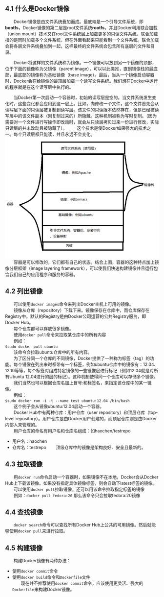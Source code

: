 ## 4.1 什么是Docker镜像
&emsp;&emsp;Docker镜像是由文件系统叠加而成。最底端是一个引导文件系统，即**bootfs**，Docker镜像的第二层是root文件系统**rootfs**，并且Docker利用联合加载（union mount）技术又在root文件系统层上加载更多的只读文件系统。联合加载指的是同时加载多个文件系统，但在外面看起来只能看到一个文件系统。联合加载会将各层文件系统叠加到一起，这样最终的文件系统会包含所有底层的文件和目录。  

&emsp;&emsp;Docker将这样的文件系统称为镜像。一个镜像可以放到另一个镜像的顶部，位于下面的镜像称为父镜像（parent image），可以以此类推，直到镜像栈的最底部，最底部的镜像称为基础镜像（base image）。最后，当从一个镜像启动容器时，Docker会在给镜像的最顶层加载一个读写文件系统。我们想在Docker中运行的程序就是在这个读写层中执行的。

&emsp;&emsp;当Docker第一次启动一个容器时，初始的读写层是空的。当文件系统发生变化时，这些变化都会应用到这一层上。比如，向修改一个文件，这个文件首先会从读写层下面的只读层被复制到读写层。该文件的只读版本依然存在，但是已经被读写层中的该文件副本（刚复制过来的）所隐藏。这种机制被称为写时复制。（因为需要对一个文件进行写操作即改动时，就会从只读层拷贝过来一份进行修改，实际只读层的并未改动且被隐藏了）。
&emsp;&emsp;这个技术是使Docker如果强大的技术之一。每个只读层都只能读，并且永远不会变化。
![alt 镜像理解](https://github.com/haochen233/picture/blob/master/Docker%E9%95%9C%E5%83%8F%E7%90%86%E8%A7%A3.png "理解")
&emsp;&emsp;容器是可以修改的，它们都有自己的状态。结合上图，容器的这种特点加上镜像分层框架（image layering framework），可以使我们快速构建镜像并且运行包含我们自己的应用程序和服务的容器。

## 4.2 列出镜像
&emsp;&emsp;可以使用`docker images`命令来列出Docker主机上可用的镜像。  
&emsp;&emsp;镜像从仓库（repository）下载下来。镜像保存在仓库中，而仓库保存在Registry中。默认的Registry是由Docker公司运营的公共Registry服务，即Docker Hub。  
&emsp;&emsp;每个仓库都可以存放很多镜像。  
&emsp;&emsp;使用`docker pull`命令来拉取某仓库中的所有内容  
&emsp;&emsp;例如：  
`$sudo docker pull ubuntu`  
&emsp;&emsp;该命令会拉取ubuntu仓库中的所有内容。  
&emsp;&emsp;为了区分同一个仓库的不同镜像，Docker提供了一种称为标签（tag）的功能。每个镜像在列出来时都带有一个标签，例如ubuntu仓库中的镜像有：12.04、12.10等等，每个标签对组成特定镜像的一些镜像层进行标记（例如12.04就是对所有Ubuntu 12.04进行的层的标记）。这种机制使得同一个仓库可以存储多个镜像。  
&emsp;&emsp;我们当然也可以根据仓库名加上冒号:和标签名，来指定该仓库中的某一镜像。  
&emsp;&emsp;例如：  
`$sudo docker run -i -t --name test ubuntu:12.04 /bin/bash`  
&emsp;&emsp;这个例子会从镜像ubuntu:12.04启动一个容器。  
&emsp;&emsp;Docker Hub中有两种仓库：用户仓库（user repository）和顶层仓库（top-level repository）。用户仓库是由Docker用户创建的，而顶层仓库则是由Docker内部人来管理的。  
&emsp;&emsp;用户仓库的命名有用户名和仓库名组成：如haochen/testrepo  
+ 用户名：haochen
+ 仓库名：testrepo
&emsp;&emsp;顶级仓库中的镜像是架构良好、安全且最新的。  

## 4.3 拉取镜像
&emsp;&emsp;用`docker run`命令启动一个容器时，如果镜像不在本地，Docker会从Docker Hub上下载该镜像。如果没有指定具体镜像标签，则会自动下latest标签的镜像。  
&emsp;&emsp;可以使用`docker pull`拉取镜像，还可以用该命令拉取指定标签的镜像  
&emsp;&emsp;例如：`docker pull fedora:20` 那么该命令只会拉取fedora:20镜像  

## 4.4 查找镜像
&emsp;&emsp;`docker search`命令可以查找所有Docker Hub上公共的可用镜像。然后就能够使用`docker pull`来进行拉取。

## 4.5 构建镜像
&emsp;&emsp;构建Docker镜像有两种办法：  
+ 使用`docker commit`命令
+ 使用`docker build`命令和`Dockerfile`文件  
&emsp;&emsp;现在并不推荐使用`docker commit`命令，应该使用更灵活、强大的`Dockerfile`来构建Docker镜像。  
